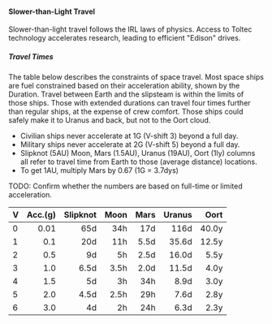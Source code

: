 #### Slower-than-Light Travel

Slower-than-light travel follows the IRL laws of physics. Access to Toltec technology accelerates research, leading to efficient "Edison" drives.

##### Travel Times

The table below describes the constraints of space travel. Most space ships are fuel constrained based on their acceleration ability, shown by the Duration. Travel between Earth and the slipsteam is within the limits of those ships. Those with extended durations can travel four times further than regular ships, at the expense of crew comfort. Those ships could safely make it to Uranus and back, but not to the Oort cloud.

* Civilian ships never accelerate at 1G (V-shift 3) beyond a full day.
* Military ships never accelerate at 2G (V-shift 5) beyond a full day.
* Slipknot (5AU) Moon, Mars (1.5AU), Uranus (19AU), Oort (1ly) columns all refer to travel time from Earth to those (average distance) locations.
* To get 1AU, multiply Mars by 0.67 (1G = 3.7dys)

TODO: Confirm whether the numbers are based on full-time or limited acceleration.

| V | Acc.(g) | Slipknot|   Moon  |   Mars  |  Uranus  |   Oort   |
| -  |     --:       |   --:          |   --:         |   --:        |   --:    |    --:   |
| 0 |    0.01 |  65d   | 34h   | 17d  |  116d | 40.0y |
| 1 |    0.1  |   20d   | 11h   | 5.5d | 35.6d | 12.5y |
| 2 |    0.5  |   9d     | 5h     | 2.5d | 16.0d |  5.5y |
| 3 |    1.0  |  6.5d  | 3.5h | 2.0d | 11.5d |  4.0y |
| 4 |    1.5  |   5d     | 3h     | 34h  |  8.9d |  3.0y |
| 5 |    2.0  |   4.5d  | 2.5h | 29h  |  7.6d |  2.8y |
| 6 |    3.0  |   4d     | 2h     | 24h  |  6.3d |  2.3y |
